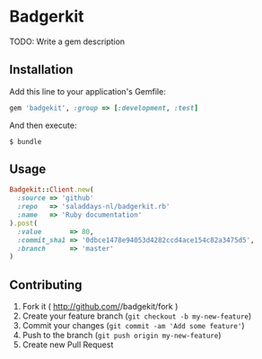 # Badgerkit

TODO: Write a gem description

## Installation

Add this line to your application's Gemfile:
```ruby
gem 'badgekit', :group => [:development, :test]
```

And then execute:
```
$ bundle
````

## Usage

```ruby
Badgekit::Client.new(
  :source => 'github'
  :repo   => 'saladdays-nl/badgerkit.rb'
  :name   => 'Ruby documentation'
).post(
  :value       => 80,
  :commit_sha1 => '0dbce1478e94053d4282ccd4ace154c82a3475d5',
  :branch      => 'master'
)
```

## Contributing

1. Fork it ( http://github.com/<my-github-username>/badgekit/fork )
2. Create your feature branch (`git checkout -b my-new-feature`)
3. Commit your changes (`git commit -am 'Add some feature'`)
4. Push to the branch (`git push origin my-new-feature`)
5. Create new Pull Request
